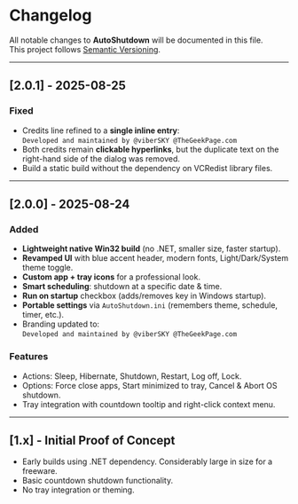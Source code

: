 # Changelog

All notable changes to **AutoShutdown** will be documented in this file.  
This project follows [Semantic Versioning](https://semver.org/).

---

## [2.0.1] - 2025-08-25
### Fixed
- Credits line refined to a **single inline entry**:  
  `Developed and maintained by @viberSKY @TheGeekPage.com`  
- Both credits remain **clickable hyperlinks**, but the duplicate text on the right-hand side of the dialog was removed.
- Build a static build without the dependency on VCRedist library files.

---

## [2.0.0] - 2025-08-24
### Added
- **Lightweight native Win32 build** (no .NET, smaller size, faster startup).  
- **Revamped UI** with blue accent header, modern fonts, Light/Dark/System theme toggle.  
- **Custom app + tray icons** for a professional look.  
- **Smart scheduling**: shutdown at a specific date & time.  
- **Run on startup** checkbox (adds/removes key in Windows startup).  
- **Portable settings** via `AutoShutdown.ini` (remembers theme, schedule, timer, etc.).  
- Branding updated to:  
  `Developed and maintained by @viberSKY @TheGeekPage.com`

### Features
- Actions: Sleep, Hibernate, Shutdown, Restart, Log off, Lock.  
- Options: Force close apps, Start minimized to tray, Cancel & Abort OS shutdown.  
- Tray integration with countdown tooltip and right-click context menu.  

---

## [1.x] - Initial Proof of Concept
- Early builds using .NET dependency. Considerably large in size for a freeware. 
- Basic countdown shutdown functionality.
- No tray integration or theming.

